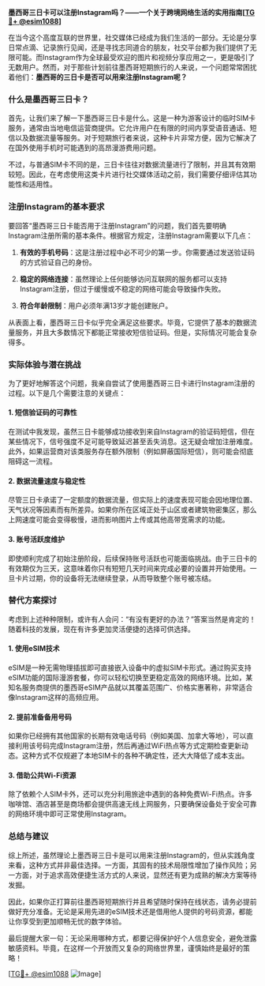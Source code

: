 **墨西哥三日卡可以注册Instagram吗？——一个关于跨境网络生活的实用指南[[TG💪+ @esim1088](https://t.me/s/esim1088)]**

在当今这个高度互联的世界里，社交媒体已经成为我们生活的一部分。无论是分享日常点滴、记录旅行见闻，还是寻找志同道合的朋友，社交平台都为我们提供了无限可能。而Instagram作为全球最受欢迎的图片和视频分享应用之一，更是吸引了无数用户。然而，对于那些计划前往墨西哥短期旅行的人来说，一个问题常常困扰着他们：**墨西哥的三日卡是否可以用来注册Instagram呢？**

### **什么是墨西哥三日卡？**

首先，让我们来了解一下墨西哥三日卡是什么。这是一种为游客设计的临时SIM卡服务，通常由当地电信运营商提供。它允许用户在有限的时间内享受语音通话、短信以及数据流量等服务。对于短期旅行者来说，这种卡片非常方便，因为它解决了在国外使用手机时可能遇到的高昂漫游费用问题。

不过，与普通SIM卡不同的是，三日卡往往对数据流量进行了限制，并且其有效期较短。因此，在考虑使用这类卡片进行社交媒体活动之前，我们需要仔细评估其功能性和适用性。

### **注册Instagram的基本要求**

要回答“墨西哥三日卡能否用于注册Instagram”的问题，我们首先要明确Instagram注册所需的基本条件。根据官方规定，注册Instagram需要以下几点：

1. **有效的手机号码**：这是注册过程中必不可少的第一步。你需要通过发送验证码的方式验证自己的身份。
   
2. **稳定的网络连接**：虽然理论上任何能够访问互联网的服务都可以支持Instagram注册，但过于缓慢或不稳定的网络可能会导致操作失败。

3. **符合年龄限制**：用户必须年满13岁才能创建账户。

从表面上看，墨西哥三日卡似乎完全满足这些要求。毕竟，它提供了基本的数据流量服务，并且大多数情况下都能正常接收短信验证码。但是，实际情况可能会复杂得多。

### **实际体验与潜在挑战**

为了更好地解答这个问题，我亲自尝试了使用墨西哥三日卡进行Instagram注册的过程。以下是几个需要注意的关键点：

#### **1. 短信验证码的可靠性**
在测试中我发现，虽然三日卡能够成功接收到来自Instagram的验证码短信，但在某些情况下，信号强度不足可能导致延迟甚至丢失消息。这无疑会增加注册难度。此外，如果运营商对该类服务存在额外限制（例如屏蔽国际短信），则可能会彻底阻碍这一流程。

#### **2. 数据流量速度与稳定性**
尽管三日卡承诺了一定额度的数据流量，但实际上的速度表现可能会因地理位置、天气状况等因素而有所差异。如果你所在区域正处于山区或者建筑物密集区，那么上网速度可能会变得极慢，进而影响图片上传或其他高带宽需求的功能。

#### **3. 账号活跃度维护**
即使顺利完成了初始注册阶段，后续保持账号活跃也可能面临挑战。由于三日卡的有效期仅为三天，这意味着你只有短短几天时间来完成必要的设置并开始使用。一旦卡片过期，你的设备将无法继续登录，从而导致整个账号被冻结。

### **替代方案探讨**

考虑到上述种种限制，或许有人会问：“有没有更好的办法？”答案当然是肯定的！随着科技的发展，现在有许多更加灵活便捷的选择可供选择。

#### **1. 使用eSIM技术**
eSIM是一种无需物理插拔即可直接嵌入设备中的虚拟SIM卡形式。通过购买支持eSIM功能的国际漫游套餐，你可以轻松切换至更稳定高效的网络环境。比如，某知名服务商提供的墨西哥eSIM产品就以其覆盖范围广、价格实惠著称，非常适合像Instagram这样的高频应用。

#### **2. 提前准备备用号码**
如果你已经拥有其他国家的长期有效电话号码（例如美国、加拿大等地），可以直接利用该号码完成Instagram注册，然后再通过WiFi热点等方式定期检查更新动态。这种方式不仅规避了本地SIM卡的各种不确定性，还大大降低了成本支出。

#### **3. 借助公共Wi-Fi资源**
除了依赖个人SIM卡外，还可以充分利用旅途中遇到的各种免费Wi-Fi热点。许多咖啡馆、酒店甚至是商场都会提供高速无线上网服务，只要确保设备处于安全可靠的网络环境中即可正常使用Instagram。

### **总结与建议**

综上所述，虽然理论上墨西哥三日卡是可以用来注册Instagram的，但从实践角度来看，这种方式并非最佳选择。一方面，其固有的技术局限性增加了操作风险；另一方面，对于追求高效便捷生活方式的人来说，显然还有更为成熟的解决方案等待发掘。

因此，如果你正打算前往墨西哥短期旅行并且希望随时保持在线状态，请务必提前做好充分准备。无论是采用先进的eSIM技术还是借用他人提供的号码资源，都能让你享受到更加顺畅无忧的数字体验。

最后提醒大家一句：无论采用哪种方式，都要记得保护好个人信息安全，避免泄露敏感资料。毕竟，在这样一个开放而又复杂的网络世界里，谨慎始终是最好的策略！

[[TG💪+ @esim1088](https://t.me/s/esim1088) ![Image](https://i.postimg.cc/4NQfJmqS/Snipaste-2025-05-13-00-14-12.png)]